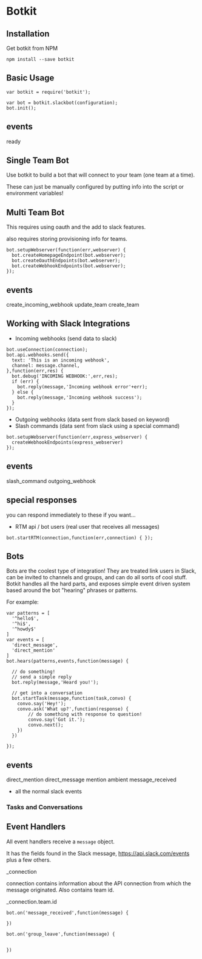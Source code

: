 # Botkit

## Installation

Get botkit from NPM

```
npm install --save botkit
```


## Basic Usage

```
var botkit = require('botkit');

var bot = botkit.slackbot(configuration);
bot.init();

```

events
---
ready

## Single Team Bot

Use botkit to build a bot that will connect to your team (one team at a time).

These can just be manually configured by putting info into the script or environment variables!


## Multi Team Bot

This requires using oauth and the add to slack features.

also requires storing provisioning info for teams.

```
bot.setupWebserver(function(err,webserver) {
  bot.createHomepageEndpoint(bot.webserver);
  bot.createOauthEndpoints(bot.webserver);
  bot.createWebhookEndpoints(bot.webserver);
});
```

events
---
create_incoming_webhook
update_team
create_team

## Working with Slack Integrations

* Incoming webhooks (send data to slack)

```
bot.useConnection(connection);
bot.api.webhooks.send({
  text: 'This is an incoming webhook',
  channel: message.channel,
},function(err,res) {
  bot.debug('INCOMING WEBHOOK:',err,res);
  if (err) {
    bot.reply(message,'Incoming webhook error'+err);
  } else {
    bot.reply(message,'Incoming webhook success');
  }
});
```


* Outgoing webhooks (data sent from slack based on keyword)
* Slash commands (data sent from slack using a special command)

```
bot.setupWebserver(function(err,express_webserver) {
  createWebhookEndpoints(express_webserver)
});
```

events
---
slash_command
outgoing_webhook

special responses
---
you can respond immediately to these if you want...

* RTM api / bot users (real user that receives all messages)


```
bot.startRTM(connection,function(err,connection) { });
```

## Bots

Bots are the coolest type of integration! They are treated link users in Slack,
can be invited to channels and groups, and can do all sorts of cool stuff.
Botkit handles all the hard parts, and exposes simple event driven system
based around the bot "hearing" phrases or patterns.

For example:

```
var patterns = [
  '^hello$',
  '^hi$',
  '^howdy$'
]
var events = [
  'direct_message',
  'direct_mention'
]
bot.hears(patterns,events,function(message) {

  // do something!
  // send a simple reply
  bot.reply(message,'Heard you!');

  // get into a conversation
  bot.startTask(message,function(task,convo) {
    convo.say('Hey!');
    convo.ask('What up?',function(response) {
        // do something with response to question!
        convo.say('Got it.');
        convo.next();
    })
  })

});
```

events
---
direct_mention
direct_message
mention
ambient
message_received
* all the normal slack events


### Tasks and Conversations


## Event Handlers

All event handlers receive a `message` object.

It has the fields found in the Slack message,
https://api.slack.com/events
plus a few others.

_connection

connection contains information about the API connection
from which the message originated.  Also contains team id.

_connection.team.id



```
bot.on('message_received',function(message) {

})

bot.on('group_leave',function(message) {


})
```
